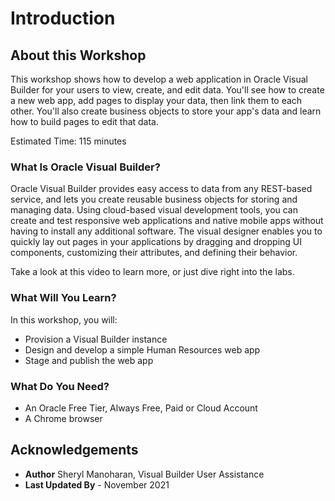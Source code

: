 # Introduction

## About this Workshop

This workshop shows how to develop a web application in Oracle Visual Builder for your users to view, create, and edit data. You'll see how to create a new web app, add pages to display your data, then link them to each other. You'll also create business objects to store your app's data and learn how to build pages to edit that data.

Estimated Time: 115 minutes

### What Is Oracle Visual Builder?

Oracle Visual Builder provides easy access to data from any REST-based service, and lets you create reusable business objects for storing and managing data. Using cloud-based visual development tools, you can create and test responsive web applications and native mobile apps without having to install any additional software. The visual designer enables you to quickly lay out pages in your applications by dragging and dropping UI components, customizing their attributes, and defining their behavior.  

Take a look at this video to learn more, or just dive right into the labs.

  [](youtube:Z-b0ayPRhwY)

### What Will You Learn?

In this workshop, you will:
- Provision a Visual Builder instance
- Design and develop a simple Human Resources web app
- Stage and publish the web app

### What Do You Need?

* An Oracle Free Tier, Always Free, Paid or Cloud Account
* A Chrome browser

## Acknowledgements

* **Author** Sheryl Manoharan, Visual Builder User Assistance
* **Last Updated By** - November 2021
